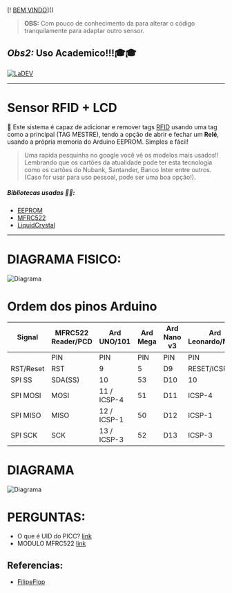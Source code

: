 [! [BEM VINDO](https://i.imgur.com/yYFkdUL.jpg)]()

> **OBS:** Com pouco de conhecimento da para alterar o código tranquilamente para adaptar outro sensor.

## _Obs2:_ Uso Academico!!!🎓🎓

[![LaDEV](https://i.imgur.com/mzHsMye.jpg)](https://www.linkedin.com/in/laércio-bubiak-3b974a179/)

---

# Sensor RFID + LCD

📰 Este sistema é capaz de adicionar e remover tags [RFID](https://www.google.com/search?q=tags+rfid&tbm=isch&ved=2ahUKEwiSu4Xl-4XrAhUgCbkGHcuOBqMQ2-cCegQIABAA&oq=tags+rfid&gs_lcp=CgNpbWcQAzICCAAyBAgAEB4yBggAEAgQHjIGCAAQCBAeMgYIABAIEB4yBggAEAgQHjIGCAAQCBAeMgYIABAIEB4yBggAEAgQHjIGCAAQCBAeOgQIIxAnOgQIABBDOgUIABCxAzoHCAAQsQMQQzoHCCMQ6gIQJzoICAAQsQMQgwFQ0PabAViih5wBYI-InAFoA3AAeACAAccBiAG_CpIBBDIuMTCYAQCgAQGqAQtnd3Mtd2l6LWltZ7ABCsABAQ&sclient=img&ei=Z6UrX9LrKaCS5OUPy52amAo&bih=1010&biw=1818&client=opera&hs=Rex&hl=pt-BR) usando uma tag como a principal (TAG MESTRE), tendo a opção de abrir e fechar um **Relé**, usando a própria memoria do Arduino EEPROM. Simples e fácil!

> Uma rapida pesquinha no google você vê os modelos mais usados!! Lembrando que os cartões da atualidade pode ter esta tecnologia como os cartões do Nubank, Santander, Banco Inter entre outros. (Caso for usar para uso pessoal, pode ser uma boa opção!).

##### Bibliotecas usadas 👨‍🔧:

- [EEPROM](https://www.arduino.cc/en/Reference/EEPROM)
- [MFRC522](https://www.arduinolibraries.info/libraries/mfrc522)
- [LiquidCrystal](https://www.arduino.cc/en/Reference/LiquidCrystal)

---

# DIAGRAMA FISICO:

![Diagrama](https://i.imgur.com/Ec4t3ww.png)

# Ordem dos pinos Arduino

| Signal    | MFRC522 Reader/PCD | Ard UNO/101 | Ard Mega | Ard Nano v3 | Ard Leonardo/Micro | Arduino Pro Micro |
| --------- | ------------------ | ----------- | -------- | ----------- | ------------------ | ----------------- |
|           | PIN                | PIN         | PIN      | PIN         | PIN                | PIN               |
| RST/Reset | RST                | 9           | 5        | D9          | RESET/ICSP-5       | RST               |
| SPI SS    | SDA(SS)            | 10          | 53       | D10         | 10                 | 10                |
| SPI MOSI  | MOSI               | 11 / ICSP-4 | 51       | D11         | ICSP-4             | 16                |
| SPI MISO  | MISO               | 12 / ICSP-1 | 50       | D12         | ICSP-1             | 14                |
| SPI SCK   | SCK                | 13 / ICSP-3 | 52       | D13         | ICSP-3             | 15                |

# DIAGRAMA

![Diagrama](https://i.imgur.com/Ztu0RC9.png)

# PERGUNTAS:

- O que é UID do PICC? [link](https://www.youtube.com/watch?v=0rlgIs1EUe0)
- MODULO MFRC522 [link](https://portal.vidadesilicio.com.br/modulo-rfid-rc522-mifare/)

## Referencias:

- [FilipeFlop](https://www.filipeflop.com/blog/controle-acesso-leitor-rfid-arduino/)
